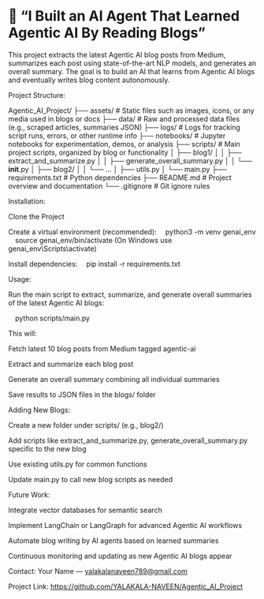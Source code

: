 # 📝 “I Built an AI Agent That Learned Agentic AI By Reading Blogs”
This project extracts the latest Agentic AI blog posts from Medium, summarizes each post using state-of-the-art NLP models, and generates an overall summary. The goal is to build an AI that learns from Agentic AI blogs and eventually writes blog content autonomously.

Project Structure:

Agentic_AI_Project/
├── assets/              # Static files such as images, icons, or any media used in blogs or docs
├── data/                # Raw and processed data files (e.g., scraped articles, summaries JSON)
├── logs/                # Logs for tracking script runs, errors, or other runtime info
├── notebooks/           # Jupyter notebooks for experimentation, demos, or analysis
├── scripts/             # Main project scripts, organized by blog or functionality
│   ├── blog1/
│   │   ├── extract_and_summarize.py
│   │   ├── generate_overall_summary.py
│   │   └── __init__.py
│   ├── blog2/
│   │   └── ...
│   ├── utils.py
│   └── main.py
├── requirements.txt     # Python dependencies
├── README.md            # Project overview and documentation
└── .gitignore           # Git ignore rules


Installation:

Clone the Project

Create a virtual environment (recommended):
 python3 -m venv genai_env
 source genai_env/bin/activate (On Windows use genai_env\Scripts\activate)
 

Install dependencies:
 pip install -r requirements.txt

Usage:

Run the main script to extract, summarize, and generate overall summaries of the latest Agentic AI blogs:

 python scripts/main.py

This will:

Fetch latest 10 blog posts from Medium tagged agentic-ai

Extract and summarize each blog post

Generate an overall summary combining all individual summaries

Save results to JSON files in the blogs/ folder

Adding New Blogs:

Create a new folder under scripts/ (e.g., blog2/)

Add scripts like extract_and_summarize.py, generate_overall_summary.py specific to the new blog

Use existing utils.py for common functions

Update main.py to call new blog scripts as needed

Future Work:

Integrate vector databases for semantic search

Implement LangChain or LangGraph for advanced Agentic AI workflows

Automate blog writing by AI agents based on learned summaries

Continuous monitoring and updating as new Agentic AI blogs appear

Contact:
Your Name — yalakalanaveen789@gmail.com

Project Link: https://github.com/YALAKALA-NAVEEN/Agentic_AI_Project